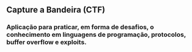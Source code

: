 ## **Capture a Bandeira (CTF)**

### Aplicação para praticar, em forma de desafios, o conhecimento em linguagens de programação, protocolos, buffer overflow e exploits.